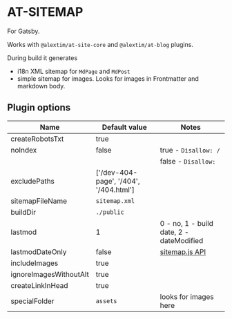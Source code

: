 # AT-SITEMAP

For Gatsby.

Works with `@alextim/at-site-core` and `@alextim/at-blog` plugins.

During build it generates

- i18n XML sitemap for `MdPage` and `MdPost`
- simple sitemap for images.
  Looks for images in Frontmatter and markdown body.

## Plugin options

| Name                   | Default value                          | Notes                                                                       |
| ---------------------- | -------------------------------------- | --------------------------------------------------------------------------- |
| createRobotsTxt        | true                                   |
| noIndex                | false                                  | true - `Disallow: /`                                                        |
|                        |                                        | false - `Disallow:`                                                         |
| excludePaths           | ['/dev-404-page', '/404', '/404.html'] |
| sitemapFileName        | `sitemap.xml`                          |
| buildDir               | `./public`                             |
| lastmod                | 1                                      | 0 - no, 1 - build date, 2 - dateModified                                    |
| lastmodDateOnly        | false                                  | [sitemap.js API](https://github.com/ekalinin/sitemap.js/blob/master/api.md) |
| includeImages          | true                                   |
| ignoreImagesWithoutAlt | true                                   |
| createLinkInHead       | true                                   |
| specialFolder          | `assets`                               | looks for images here                                                       |
